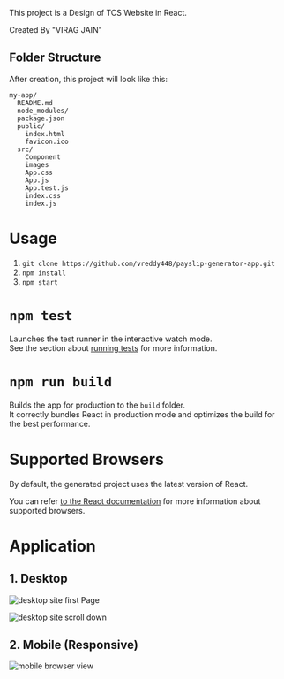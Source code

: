 This project is a Design of TCS Website in React.

Created By "VIRAG JAIN"

## Folder Structure

After creation, this project will look like this:

```
my-app/
  README.md
  node_modules/
  package.json
  public/
    index.html
    favicon.ico
  src/
    Component
    images
    App.css
    App.js
    App.test.js
    index.css
    index.js
```

# Usage
 1. `git clone https://github.com/vreddy448/payslip-generator-app.git`
 2. `npm install`
 3. `npm start`

# `npm test`

Launches the test runner in the interactive watch mode.<br>
See the section about [running tests](#running-tests) for more information.

# `npm run build`

Builds the app for production to the `build` folder.<br>
It correctly bundles React in production mode and optimizes the build for the best performance.

# Supported Browsers

By default, the generated project uses the latest version of React.

You can refer [to the React documentation](https://reactjs.org/docs/react-dom.html#browser-support) for more information about supported browsers.

# Application

 ## 1. Desktop

  ![desktop site first Page](https://github.com/viragjainVJ/react-tcs-site/tree/master/src/images/TCS_Page1.PNG)

  ![desktop site scroll down](https://github.com/viragjainVJ/react-tcs-site/tree/master/src/images/TCS_Page2.PNG)

 ## 2. Mobile (Responsive)

   ![mobile browser view](https://github.com/viragjainVJ/react-tcs-site/tree/master/src/images/TCS_Mobile.PNG)